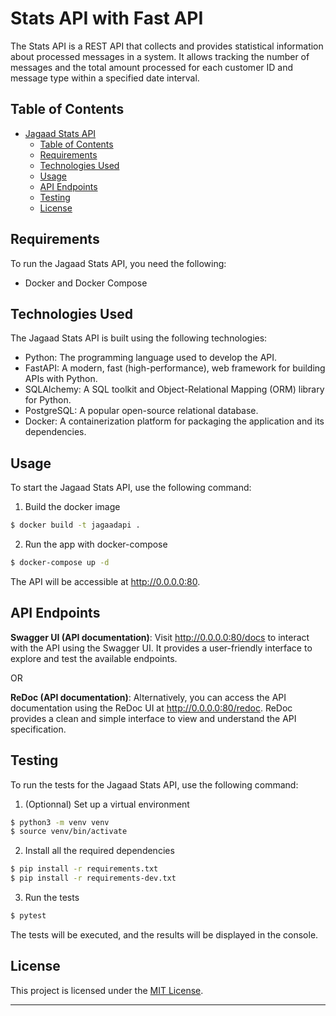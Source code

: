 # Stats API with Fast API

The Stats API is a REST API that collects and provides statistical information about processed messages in a system. It allows tracking the number of messages and the total amount processed for each customer ID and message type within a specified date interval.

## Table of Contents

- [Jagaad Stats API](#jagaad-stats-api)
  - [Table of Contents](#table-of-contents)
  - [Requirements](#requirements)
  - [Technologies Used](#technologies-used)
  - [Usage](#usage)
  - [API Endpoints](#api-endpoints)
  - [Testing](#testing)
  - [License](#license)

## Requirements

To run the Jagaad Stats API, you need the following:

- Docker and Docker Compose

## Technologies Used

The Jagaad Stats API is built using the following technologies:

- Python: The programming language used to develop the API.
- FastAPI: A modern, fast (high-performance), web framework for building APIs with Python.
- SQLAlchemy: A SQL toolkit and Object-Relational Mapping (ORM) library for Python.
- PostgreSQL: A popular open-source relational database.
- Docker: A containerization platform for packaging the application and its dependencies.

## Usage

To start the Jagaad Stats API, use the following command:

1.  Build the docker image

```bash
$ docker build -t jagaadapi .
```

2. Run the app with docker-compose

```bash
$ docker-compose up -d
```

The API will be accessible at http://0.0.0.0:80.

## API Endpoints

**Swagger UI (API documentation)**: Visit http://0.0.0.0:80/docs to interact with the API using the Swagger UI. It provides a user-friendly interface to explore and test the available endpoints.

OR

**ReDoc (API documentation)**: Alternatively, you can access the API documentation using the ReDoc UI at http://0.0.0.0:80/redoc. ReDoc provides a clean and simple interface to view and understand the API specification.

## Testing

To run the tests for the Jagaad Stats API, use the following command:

1. (Optionnal) Set up a virtual environment

```bash
$ python3 -m venv venv
$ source venv/bin/activate
```

2. Install all the required dependencies

```bash
$ pip install -r requirements.txt
$ pip install -r requirements-dev.txt
```

3. Run the tests

```bash
$ pytest
```

The tests will be executed, and the results will be displayed in the console.


## License

This project is licensed under the [MIT License](LICENSE).

---
